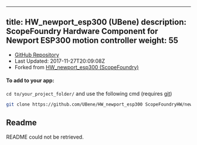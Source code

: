 
---
title: HW_newport_esp300 (UBene)
description: ScopeFoundry Hardware Component for Newport ESP300 motion controller
weight: 55
---
- [GitHub Repository](https://github.com/UBene/HW_newport_esp300)
- Last Updated: 2017-11-27T20:09:08Z
- Forked from [HW_newport_esp300 (ScopeFoundry)](/docs/300_reference/hw-components/hw_newport_esp300-scopefoundry)

#### To add to your app:

`cd to/your_project_folder/` and use the following cmd (requires [git](/docs/100_development/20_git/))

```bash
git clone https://github.com/UBene/HW_newport_esp300 ScopeFoundryHW/newport_esp300
```


## Readme
README could not be retrieved.
